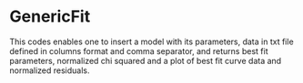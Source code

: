 # GenericFit
This codes enables one to insert a model with its parameters, data in txt file defined in columns format and comma separator, and returns best fit parameters, normalized chi squared and a plot of best fit curve data and normalized residuals.
